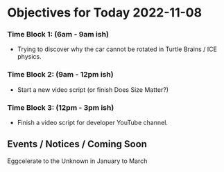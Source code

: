 # Objectives for Today 2022-11-08

### Time Block 1: (6am - 9am ish)
- Trying to discover why the car cannot be rotated in Turtle Brains / ICE physics.

### Time Block 2: (9am - 12pm ish)
- Start a new video script (or finish Does Size Matter?)

### Time Block 3: (12pm - 3pm ish)
- Finish a video script for developer YouTube channel.

## Events / Notices / Coming Soon

Eggcelerate to the Unknown in January to March
